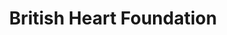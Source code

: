 ---
title: "British Heart Foundation"
url: /cambridge/british-heart-foundation-back-lane/
shop: charity
---